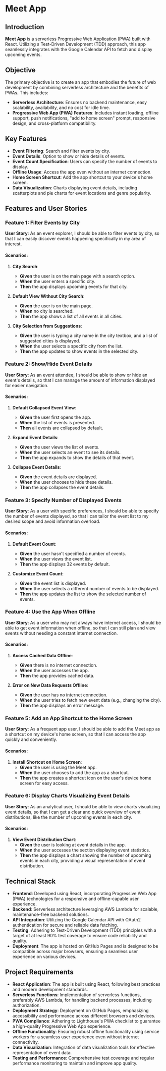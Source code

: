# Meet App

## Introduction
**Meet App** is a serverless Progressive Web Application (PWA) built with React. Utilizing a Test-Driven Development (TDD) approach, this app seamlessly integrates with the Google Calendar API to fetch and display upcoming events.

## Objective
The primary objective is to create an app that embodies the future of web development by combining serverless architecture and the benefits of PWAs. This includes:

- **Serverless Architecture**: Ensures no backend maintenance, easy scalability, availability, and no cost for idle time.
- **Progressive Web App (PWA) Features**: Includes instant loading, offline support, push notifications, "add to home screen" prompt, responsive design, and cross-platform compatibility.

## Key Features
- **Event Filtering**: Search and filter events by city.
- **Event Details**: Option to show or hide details of events.
- **Event Count Specification**: Users can specify the number of events to display.
- **Offline Usage**: Access the app even without an internet connection.
- **Home Screen Shortcut**: Add the app shortcut to your device's home screen.
- **Data Visualization**: Charts displaying event details, including scatterplots and pie charts for event locations and genre popularity.

## Features and User Stories

### Feature 1: Filter Events by City
**User Story**: 
As an event explorer, I should be able to filter events by city, so that I can easily discover events happening specifically in my area of interest.

#### Scenarios:
1. **City Search**:
   - **Given** the user is on the main page with a search option.
   - **When** the user enters a specific city.
   - **Then** the app displays upcoming events for that city.

2. **Default View Without City Search**:
   - **Given** the user is on the main page.
   - **When** no city is searched.
   - **Then** the app shows a list of all events in all cities.

3. **City Selection from Suggestions**:
   - **Given** the user is typing a city name in the city textbox, and a list of suggested cities is displayed.
   - **When** the user selects a specific city from the list.
   - **Then** the app updates to show events in the selected city.

### Feature 2: Show/Hide Event Details
**User Story**: 
As an event attendee, I should be able to show or hide an event's details, so that I can manage the amount of information displayed for easier navigation.

#### Scenarios:
1. **Default Collapsed Event View**:
   - **Given** the user first opens the app.
   - **When** the list of events is presented.
   - **Then** all events are collapsed by default.

2. **Expand Event Details**:
   - **Given** the user views the list of events.
   - **When** the user selects an event to see its details.
   - **Then** the app expands to show the details of that event.

3. **Collapse Event Details**:
   - **Given** the event details are displayed.
   - **When** the user chooses to hide these details.
   - **Then** the app collapses the event details.

### Feature 3: Specify Number of Displayed Events
**User Story**: 
As a user with specific preferences, I should be able to specify the number of events displayed, so that I can tailor the event list to my desired scope and avoid information overload.

#### Scenarios:
1. **Default Event Count**:
   - **Given** the user hasn't specified a number of events.
   - **When** the user views the event list.
   - **Then** the app displays 32 events by default.

2. **Customize Event Count**:
   - **Given** the event list is displayed.
   - **When** the user selects a different number of events to be displayed.
   - **Then** the app updates the list to show the selected number of events.

### Feature 4: Use the App When Offline
**User Story**: 
As a user who may not always have internet access, I should be able to get event information when offline, so that I can still plan and view events without needing a constant internet connection.

#### Scenarios:
1. **Access Cached Data Offline**:
   - **Given** there is no internet connection.
   - **When** the user accesses the app.
   - **Then** the app provides cached data.

2. **Error on New Data Requests Offline**:
   - **Given** the user has no internet connection.
   - **When** the user tries to fetch new event data (e.g., changing the city).
   - **Then** the app displays an error message.

### Feature 5: Add an App Shortcut to the Home Screen
**User Story**: 
As a frequent app user, I should be able to add the Meet app as a shortcut on my device's home screen, so that I can access the app quickly and conveniently.

#### Scenarios:
1. **Install Shortcut on Home Screen**:
   - **Given** the user is using the Meet app.
   - **When** the user chooses to add the app as a shortcut.
   - **Then** the app creates a shortcut icon on the user's device home screen for easy access.

### Feature 6: Display Charts Visualizing Event Details
**User Story**: 
As an analytical user, I should be able to view charts visualizing event details, so that I can get a clear and quick overview of event distributions, like the number of upcoming events in each city.

#### Scenarios:
1. **View Event Distribution Chart**:
   - **Given** the user is looking at event details in the app.
   - **When** the user accesses the section displaying event statistics.
   - **Then** the app displays a chart showing the number of upcoming events in each city, providing a visual representation of event distribution.

## Technical Stack
- **Frontend**: Developed using React, incorporating Progressive Web App (PWA) technologies for a responsive and offline-capable user experience.
- **Backend**: Serverless architecture leveraging AWS Lambda for scalable, maintenance-free backend solutions.
- **API Integration**: Utilizing the Google Calendar API with OAuth2 authentication for secure and reliable data fetching.
- **Testing**: Adhering to Test-Driven Development (TDD) principles with a target of at least 90% test coverage to ensure code reliability and quality.
- **Deployment**: The app is hosted on GitHub Pages and is designed to be compatible across major browsers, ensuring a seamless user experience on various devices.

## Project Requirements
- **React Application**: The app is built using React, following best practices and modern development standards.
- **Serverless Functions**: Implementation of serverless functions, preferably AWS Lambda, for handling backend processes, including authorization.
- **Deployment Strategy**: Deployment on GitHub Pages, emphasizing accessibility and performance across different browsers and devices.
- **PWA Compliance**: Adhering to Lighthouse's PWA checklist to guarantee a high-quality Progressive Web App experience.
- **Offline Functionality**: Ensuring robust offline functionality using service workers for a seamless user experience even without internet connectivity.
- **Data Visualization**: Integration of data visualization tools for effective representation of event data.
- **Testing and Performance**: Comprehensive test coverage and regular performance monitoring to maintain and improve app quality.
